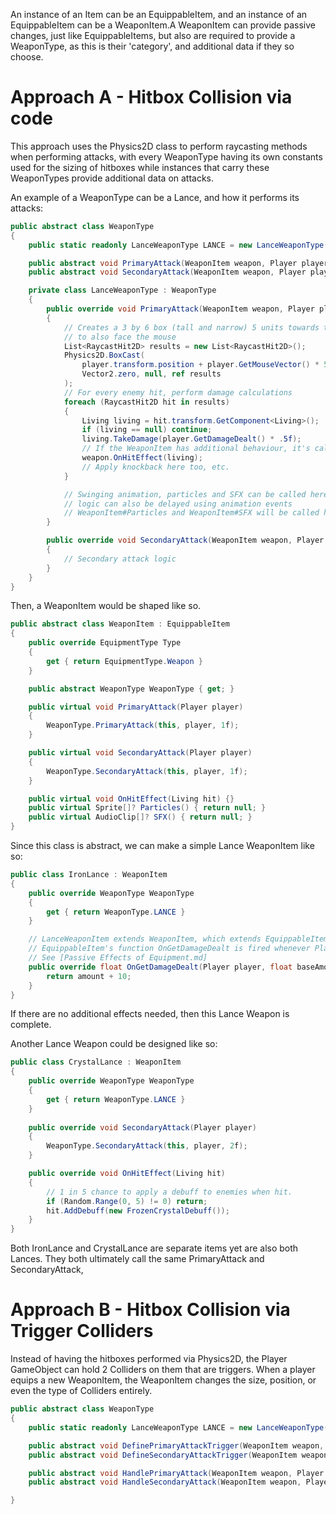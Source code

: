 An instance of an Item can be an EquippableItem, and an instance of an EquippableItem can be a WeaponItem.A WeaponItem can provide passive changes, just like EquippableItems, but also are required to provide a WeaponType, as this is their 'category', and additional data if they so choose.

# Approach A - Hitbox Collision via code
This approach uses the Physics2D class to perform raycasting methods when performing attacks, with every WeaponType having its own constants used for the sizing of hitboxes while instances that carry these WeaponTypes provide additional data on attacks.

An example of a WeaponType can be a Lance, and how it performs its attacks:
```c#
public abstract class WeaponType
{
    public static readonly LanceWeaponType LANCE = new LanceWeaponType();

    public abstract void PrimaryAttack(WeaponItem weapon, Player player, float knockbackGrowth = 1f);
    public abstract void SecondaryAttack(WeaponItem weapon, Player player, float knockbackGrowth = 1f);

    private class LanceWeaponType : WeaponType
    {
        public override void PrimaryAttack(WeaponItem weapon, Player player, float kbg = 1f)
        {
            // Creates a 3 by 6 box (tall and narrow) 5 units towards the mouse from the player, rotated
            // to also face the mouse
            List<RaycastHit2D> results = new List<RaycastHit2D>();
            Physics2D.BoxCast(
                player.transform.position + player.GetMouseVector() * 5, new Vector2(3, 6), player.GetMouseAngle(),
                Vector2.zero, null, ref results
            );
            // For every enemy hit, perform damage calculations
            foreach (RaycastHit2D hit in results)
            {
                Living living = hit.transform.GetComponent<Living>();
                if (living == null) continue;
                living.TakeDamage(player.GetDamageDealt() * .5f);
                // If the WeaponItem has additional behaviour, it's called here
                weapon.OnHitEffect(living);
                // Apply knockback here too, etc.
            }

            // Swinging animation, particles and SFX can be called here. Hitbox 
            // logic can also be delayed using animation events
            // WeaponItem#Particles and WeaponItem#SFX will be called here too
        }

        public override void SecondaryAttack(WeaponItem weapon, Player player, float kbg = 1f)
        {
            // Secondary attack logic
        }
    }
}
```
Then, a WeaponItem would be shaped like so.
```c#
public abstract class WeaponItem : EquippableItem
{
    public override EquipmentType Type
    { 
        get { return EquipmentType.Weapon }
    }

    public abstract WeaponType WeaponType { get; }

    public virtual void PrimaryAttack(Player player)
    {
        WeaponType.PrimaryAttack(this, player, 1f);
    }

    public virtual void SecondaryAttack(Player player)
    {
        WeaponType.SecondaryAttack(this, player, 1f);
    }

    public virtual void OnHitEffect(Living hit) {}
    public virtual Sprite[]? Particles() { return null; }
    public virtual AudioClip[]? SFX() { return null; }
}
```
Since this class is abstract, we can make a simple Lance WeaponItem like so:
```c#
public class IronLance : WeaponItem
{
    public override WeaponType WeaponType
    {
        get { return WeaponType.LANCE }
    }

    // LanceWeaponItem extends WeaponItem, which extends EquippableItem.
    // EquippableItem's function OnGetDamageDealt is fired whenever Player#GetDamageDealt is
    // See [Passive Effects of Equipment.md]
    public override float OnGetDamageDealt(Player player, float baseAmount) { 
        return amount + 10; 
    }
}
```
If there are no additional effects needed, then this Lance Weapon is complete. 

Another Lance Weapon could be designed like so: 
```c#
public class CrystalLance : WeaponItem
{
    public override WeaponType WeaponType
    {
        get { return WeaponType.LANCE }
    }
    
    public override void SecondaryAttack(Player player)
    {
        WeaponType.SecondaryAttack(this, player, 2f);
    }

    public override void OnHitEffect(Living hit)
    {
        // 1 in 5 chance to apply a debuff to enemies when hit.
        if (Random.Range(0, 5) != 0) return;
        hit.AddDebuff(new FrozenCrystalDebuff());
    }
}
```
Both IronLance and CrystalLance are separate items yet are also both Lances. They both ultimately call the same PrimaryAttack and SecondaryAttack, 

# Approach B - Hitbox Collision via Trigger Colliders
Instead of having the hitboxes performed via Physics2D, the Player GameObject can hold 2 Colliders on them that are triggers. When a player equips a new WeaponItem, the WeaponItem changes the size, position, or even the type of Colliders entirely. 

```c#
public abstract class WeaponType
{
    public static readonly LanceWeaponType LANCE = new LanceWeaponType();

    public abstract void DefinePrimaryAttackTrigger(WeaponItem weapon, Player player);
    public abstract void DefineSecondaryAttackTrigger(WeaponItem weapon, Player player);

    public abstract void HandlePrimaryAttack(WeaponItem weapon, Player player, float knockbackGrowth = 1f);
    public abstract void HandleSecondaryAttack(WeaponItem weapon, Player player, float knockbackGrowth = 1f);

}
```